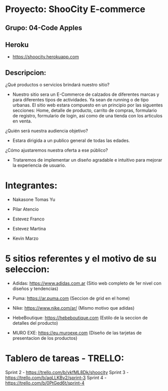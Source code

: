 # Proyecto: ShooCity E-commerce 

## Grupo: 04-Code Apples

## Heroku
- https://shoocity.herokuapp.com

## Descripcion:

¿Qué productos o servicios brindará nuestro sitio?

- Nuestro sitio sera un E-Commerce de calzados de diferentes marcas y para diferentes tipos de actividades. Ya sean de running o de tipo urbanas. El sitio web estara compuesto en un principio por las siguentes secciones: 
Home, detalle de producto, carrito de compras, formulario de registro, formulario de login, asi como de una tienda con los articulos en venta. 

¿Quién será nuestra audiencia objetivo?

- Estara dirigida a un publico general de todas las edades.

¿Cómo ajustaremos nuestra oferta a ese público?

- Trataremos de implementar un diseño agradable e intuitivo para mejorar la experiencia de usuario.


# Integrantes:
- Nakasone Tomas Yu

- Pilar Atencio 

- Estevez Franco 

- Estevez Martina 

- Kevin Marzo


# 5 sitios referentes y el motivo de su seleccion:

- Adidas: https://www.adidas.com.ar
(Sitio web completo de 1er nivel con diseños y tendencias)


- Puma: https://ar.puma.com
(Seccion de grid en el home)


- Nike: https://www.nike.com/ar/
(Mismo motivo que adidas)


- HebeBoutique: https://hebeboutique.com
(Estilo de la seccion de detalles del producto)


- MURO EXE: https://eu.muroexe.com
(Diseño de las tarjetas de presentacion de los productos)


# Tablero de tareas - TRELLO:

Sprint 2 - https://trello.com/b/vkfML8Dk/shoocity
Sprint 3 - https://trello.com/b/aqLLKBv2/sprint-3
Sprint 4 - https://trello.com/b/0PtGed6t/sprint-4


